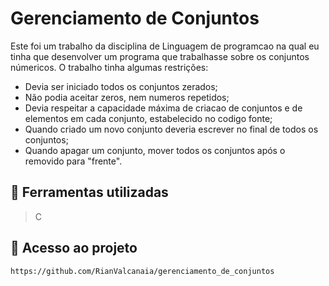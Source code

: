 # Gerenciamento de Conjuntos

Este foi um trabalho da disciplina de Linguagem de programcao na qual eu tinha que desenvolver um programa que trabalhasse sobre os conjuntos númericos. O trabalho tinha algumas restrições: 
* Devia ser iniciado todos os conjuntos zerados;
* Não podia aceitar zeros, nem numeros repetidos;
* Devia respeitar a capacidade máxima de criacao de conjuntos e de elementos em cada conjunto, estabelecido no codigo fonte;
* Quando criado um novo conjunto deveria escrever no final de todos os conjuntos;
* Quando apagar um conjunto, mover todos os conjuntos após o removido para "frente".
  
## 🔨 Ferramentas utilizadas
> C

## 📁 Acesso ao projeto 
```
https://github.com/RianValcanaia/gerenciamento_de_conjuntos
```

